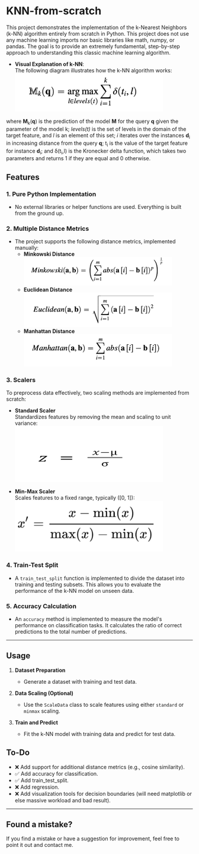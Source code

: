 # KNN-from-scratch
This project demonstrates the implementation of the k-Nearest Neighbors (k-NN) algorithm entirely from scratch in Python. This project does not use any machine learning imports nor basic libraries like math, numpy, or pandas. The goal is to provide an extremely fundamental, step-by-step approach to understanding this classic machine learning algorithm.

- **Visual Explanation of k-NN**:  
  The following diagram illustrates how the k-NN algorithm works:  
  <img src="./assets/knn.png" alt="KNN Formula" width="400">

where **M**<sub>k</sub>(**q**) is the prediction of the model **M** for the query **q** given the parameter of
the model k; *levels(t)* is the set of levels in the domain of the target feature, and *l* is an
element of this set; *i* iterates over the instances **d**<sub>i</sub> in increasing distance from the query
**q**; t<sub>i</sub> is the value of the target feature for instance **d**<sub>i</sub>; and δ(t<sub>i</sub>,l) is the Kronecker delta
function, which takes two parameters and returns 1 if they are equal and 0 otherwise.

## Features

### **1. Pure Python Implementation**
  - No external libraries or helper functions are used. Everything is built from the ground up.
    
### **2. Multiple Distance Metrics**
  - The project supports the following distance metrics, implemented manually:
    - **Minkowski Distance**  
      <img src="./assets/minkowski_distance.png" alt="Minkowski Distance Formula" width="400">
    - **Euclidean Distance**  
      <img src="./assets/euclidean_distance.png" alt="Euclidean Distance Formula" width="400">
    - **Manhattan Distance**  
      <img src="./assets/manhatten_distance.png" alt="Manhattan Distance Formula" width="400">

  ### **3. Scalers**
  To preprocess data effectively, two scaling methods are implemented from scratch:

  - **Standard Scaler**  
  Standardizes features by removing the mean and scaling to unit variance:  
    <img src="./assets/Formel-z-score.png" alt="Z-Score Formula" width="400" height="150">

- **Min-Max Scaler**  
  Scales features to a fixed range, typically \([0, 1]\):  
    <img src="./assets/minmaxformula.png" alt="Min-Max Formula" width="400">


### **4. Train-Test Split**
- A `train_test_split` function is implemented to divide the dataset into training and testing subsets. This allows you to evaluate the performance of the k-NN model on unseen data.

### **5. Accuracy Calculation**
- An `accuracy` method is implemented to measure the model's performance on classification tasks. It calculates the ratio of correct predictions to the total number of predictions.

---

  ## Usage
1. **Dataset Preparation**
   - Generate a dataset with training and test data.

2. **Data Scaling (Optional)**
   - Use the `ScaleData` class to scale features using either `standard` or `minmax` scaling.

3. **Train and Predict**
   - Fit the k-NN model with training data and predict for test data.

## To-Do
- ❌ Add support for additional distance metrics (e.g., cosine similarity).
- ✅ Add accuracy for classification.
- ✅ Add train_test_split.
- ❌ Add regression.
- ❌ Add visualization tools for decision boundaries (will need matplotlib or else massive workload and bad result).

---

## Found a mistake?
If you find a mistake or have a suggestion for improvement, feel free to point it out and contact me.
      
